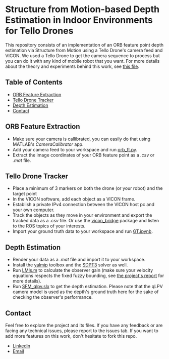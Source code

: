 # Structure from Motion-based Depth Estimation in Indoor Environments for Tello Drones
This repository consists of an implementation of an ORB feature point depth estimation via Structure from Motion using a Tello Drone's camera feed and VICON. We used a Tello Drone to get the camera sequence to process but you can do it with any kind of mobile robot that you want. For more details about the theory and experiments behind this work, see [this file](./Documentation.pdf).

## Table of Contents
- [ORB Feature Extraction](#orb-feature-extraction)
- [Tello Drone Tracker](#tello-drone-tracker)
- [Depth Estimation](#depth-estimation)
- [Contact](#contact)

## ORB Feature Extraction
- Make sure your camera is callibrated, you can easily do that using MATLAB's *CameraCalibrator* app.
- Add your camera feed to your workspace and run [orb_ft.py](./ORB_ft.py). 
- Extract the image coordinates of your ORB feature point as a *.csv* or *.mat* file.

## Tello Drone Tracker
- Place a minimum of 3 markers on both the drone (or your robot) and the target point
- In the VICON software, add each object as a VICON frame.
- Establish a private IPv4 connection between the VICON host pc and your own computer.
- Track the objects as they move in your environment and export the tracked data as a *.csv* file. Or use the [vicon_bridge](https://github.com/ethz-asl/vicon_bridge.git) package and listen to the ROS topics of your interests.
- Import your ground truth data to your workspace and run [GT.ipynb](./GT.ipynb).

## Depth Estimation
- Render your data as a *.mat* file and import it to your workspace.
- Install the [yalmip](https://yalmip.github.io/) toolbox and the [SDPT3](https://yalmip.github.io/solver/sdpt3/) solver as well.
- Run [LMIs.m](./LMIs.m) to calculate the observer gain (make sure your velocity equations respects the fixed fuzzy bounding, see [the project's report](./Documentation.pdf) for more details).
- Run [SFM_qlpv.slx](./SFM_qlpv.slx) to get the depth estimation. Please note that the qLPV camera model is used as the depth's ground truth here for the sake of checking the observer's performance.

## Contact
Feel free to explore the project and its files. If you have any feedback or are facing any technical issues, please report to the issues tab. If you want to add more features on this work, don't hesitate to fork this repo.

- [Linkedin](https://www.linkedin.com/in/yhadj/)
- [Email](mailto:y_hadj@outlook.com)
